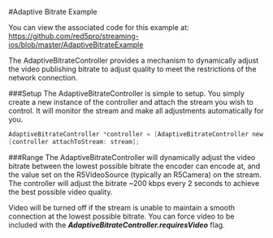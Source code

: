 #Adaptive Bitrate Example

You can view the associated code for this example at:
https://github.com/red5pro/streaming-ios/blob/master/AdaptiveBitrateExample


The AdaptiveBitrateController provides a mechanism to dynamically adjust the video publishing bitrate to adjust quality to meet the restrictions of the network connection.

###Setup
The AdaptiveBitrateController is simple to setup.  You simply create a new instance of the controller and attach the stream you wish to control.  It will monitor the stream and make all adjustments automatically for you.

```Objective-C
AdaptiveBitrateController *controller = [AdaptiveBitrateController new];
[controller attachToStream: stream];
```


###Range
The AdaptiveBitrateController will dynamically adjust the video bitrate between the lowest possible bitrate the encoder can encode at, and the value set on the R5VideoSource (typically an R5Camera) on the stream.  The controller will adjust the bitrate ~200 kbps every 2 seconds to achieve the best possible video quality.

Video will be turned off if the stream is unable to maintain a smooth connection at the lowest possible bitrate.  You can force video to be included with the ***AdaptiveBitrateController.requiresVideo*** flag.


###






